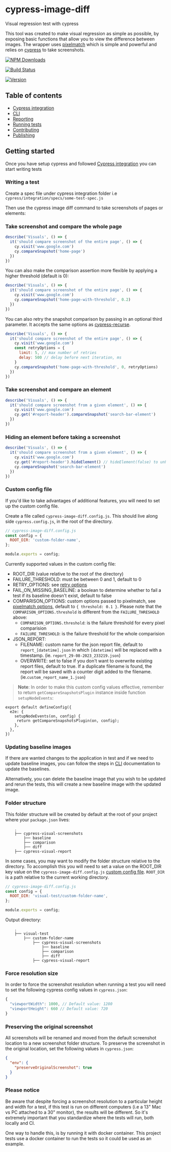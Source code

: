 # cypress-image-diff

Visual regression test with cypress

This tool was created to make visual regression as simple as possible, by exposing basic functions that allow you to view the difference between images.
The wrapper uses [pixelmatch](https://github.com/mapbox/pixelmatch) which is simple and powerful and relies on [cypress](https://github.com/cypress-io) to take screenshots.

[![NPM Downloads][npm-downloads-image]][npm-url]

[![Build Status][circleci-image]][circleci-url]

[![Version][version-image]][version-url]

[npm-downloads-image]: https://badgen.net/npm/dm/cypress-image-diff-js
[npm-url]: https://www.npmjs.com/package/cypress-image-diff-js
[circleci-url]: https://circleci.com/gh/uktrade/cypress-image-diff/tree/main
[circleci-image]: https://circleci.com/gh/uktrade/cypress-image-diff/tree/main.svg?style=svg
[version-image]: https://img.shields.io/npm/v/cypress-image-diff-js.svg
[version-url]: https://www.npmjs.com/package/cypress-image-diff-js

## Table of contents
- [Cypress integration](./docs/Cypress%20integration.md)
- [CLI](./docs/CLI.md)
- [Reporting](./docs/Reporting.md)
- [Running tests](./docs/Running%20tests.md)
- [Contributing](./docs/CONTRIBUTING.md)
- [Publishing](./docs/Publishing.md)

## Getting started

Once you have setup cypress and followed [Cypress integration](./docs/Cypress%20integration.md) you can start writing tests

### Writing a test

Create a spec file under cypress integration folder i.e `cypress/integration/specs/some-test-spec.js`

Then use the cypress image diff command to take screenshots of pages or elements:

### Take screenshot and compare the whole page

```js
describe('Visuals', () => {
  it('should compare screenshot of the entire page', () => {
    cy.visit('www.google.com')
    cy.compareSnapshot('home-page')
  })
})
```

You can also make the comparison assertion more flexible by applying a higher threshold (default is 0):

```js
describe('Visuals', () => {
  it('should compare screenshot of the entire page', () => {
    cy.visit('www.google.com')
    cy.compareSnapshot('home-page-with-threshold', 0.2)
  })
})
```

You can also retry the snapshot comparison by passing in an optional third parameter. It accepts the same options as [cypress-recurse](https://github.com/bahmutov/cypress-recurse#options).

```js
describe('Visuals', () => {
  it('should compare screenshot of the entire page', () => {
    cy.visit('www.google.com')
    const retryOptions = {
      limit: 5, // max number of retries
      delay: 500 // delay before next iteration, ms
    }
    cy.compareSnapshot('home-page-with-threshold', 0, retryOptions)
  })
})
```

### Take screenshot and compare an element

```js
describe('Visuals', () => {
  it('should compare screenshot from a given element', () => {
    cy.visit('www.google.com')
    cy.get('#report-header').compareSnapshot('search-bar-element')
  })
})
```

### Hiding an element before taking a screenshot

```js
describe('Visuals', () => {
  it('should compare screenshot from a given element', () => {
    cy.visit('www.google.com')
    cy.get('#report-header').hideElement() // hideElement(false) to unhide
    cy.compareSnapshot('search-bar-element')
  })
})
```

### Custom config file

If you'd like to take advantages of additional features, you will need to set up the custom config file.

Create a file called `cypress-image-diff.config.js`. This should live along side `cypress.config.js`, in the root of the directory.

```js
// cypress-image-diff.config.js
const config = {
  ROOT_DIR: 'custom-folder-name',
};

module.exports = config;

```

Currently supported values in the custom config file:

- ROOT_DIR (value relative to the root of the directory)
- FAILURE_THRESHOLD: must be between 0 and 1, default to 0
- RETRY_OPTIONS: see [retry options](https://www.npmjs.com/package/cypress-recurse#options)
- FAIL_ON_MISSING_BASELINE: a boolean to determine whether to fail a test if its baseline doesn't exist, default to false
- COMPARISON_OPTIONS: custom options passed to pixelmatch, see [pixelmatch options](https://github.com/mapbox/pixelmatch#api), default to `{ threshold: 0.1 }`. Please note that the `COMPARISON_OPTIONS.threshold` is different from the `FAILURE_THRESHOLD` above:
  - `COMPARISON_OPTIONS.threshold`: is the failure threshold for every pixel comparision
  - `FAILURE_THRESHOLD`: is the failure threshold for the whole comparision
- JSON_REPORT: 
  - FILENAME: custom name for the json report file, default to `report_[datetime].json` in which `[datetime]` will be replaced with a timestamp. (ie. `report_29-08-2023_233219.json`)
  - OVERWRITE: set to false if you don't want to overwrite existing report files, default to true. If a duplicate filename is found, the report will be saved with a counter digit added to the filename. (ie.`custom_report_name_1.json`)

> **Note**: In order to make this custom config values effective, remember to return `getCompareSnapshotsPlugin` instance inside function `setupNodeEvents`:

```
export default defineConfig({
  e2e: {
    setupNodeEvents(on, config) {
     return getCompareSnapshotsPlugin(on, config);
    },
  },
})
```

### Updating baseline images

If there are wanted changes to the application in test and if we need to update baseline images, you can follow the steps in [CLI](./docs/CLI.md) documentation to update the baselines.

Alternatively, you can delete the baseline image that you wish to be updated and rerun the tests, this will create a new baseline image with the updated image.

### Folder structure

This folder structure will be created by default at the root of your project where your `package.json` lives:

```
    .
    ├── cypress-visual-screenshots
        ├── baseline
        ├── comparison
        ├── diff
    ├── cypress-visual-report
```

In some cases, you may want to modify the folder structure relative to the directory. To accomplish this you will need to set a value on the ROOT_DIR key value on the `cypress-image-diff.config.js` [custom config file](#custom-config-file). `ROOT_DIR` is a path relative to the current working directory.

```js
// cypress-image-diff.config.js
const config = {
  ROOT_DIR: 'visual-test/custom-folder-name',
};

module.exports = config;

```
Output directory:
```
    .
    ├── visual-test
        ├── custom-folder-name
            ├── cypress-visual-screenshots
                ├── baseline
                ├── comparison
                ├── diff
            ├── cypress-visual-report
```

### Force resolution size

In order to force the screenshot resolution when running a test you will need to set the following cypress config values in `cypress.json`:

```js
{
  "viewportWidth": 1000, // Default value: 1280
  "viewportHeight": 660 // Default value: 720
}
```

### Preserving the original screenshot
All screenshots will be renamed and moved from the default screenshot location to a new screenshot folder structure. To preserve the screenshot in the original location, set the following values in `cypress.json`:

```json
{
  "env": {
    "preserveOriginalScreenshot": true
  }
}
```

### Please notice

Be aware that despite forcing a screenshot resolution to a particular height and width for a test, if this test is run on different computers (i.e a 13" Mac vs PC attached to a 30" monitor), the results will be different. So it's extremely important that you standardize where the tests will run, both locally and CI.

One way to handle this, is by running it with docker container. This project tests use a docker container to run the tests so it could be used as an example.
